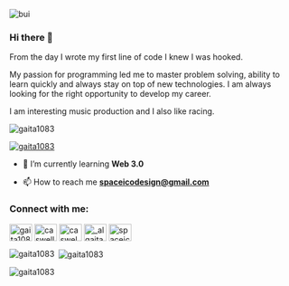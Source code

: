 ![bui](https://user-images.githubusercontent.com/121208942/226487910-8195a72d-1bbc-403a-ada2-121f10d00e83.png)




### Hi there 👋


From the day I wrote my first line of code I knew I was hooked.

My passion for programming led me to master problem solving, ability to learn quickly and always stay on top of new technologies. I am always looking for the right opportunity to develop my career.

I am interesting music production and I also like racing. 

<p align="left"> <img src="https://komarev.com/ghpvc/?username=gaita1083&label=Profile%20views&color=0e75b6&style=flat" alt="gaita1083" /> </p>

<p align="left"> <a href="https://github.com/ryo-ma/github-profile-trophy"><img src="https://github-profile-trophy.vercel.app/?username=gaita1083" alt="gaita1083" /></a> </p>

- 🌱 I’m currently learning **Web 3.0**

- 📫 How to reach me **spaceicodesign@gmail.com**

<h3 align="left">Connect with me:</h3>
<p align="left">
<a href="https://dev.to/gaita1083" target="blank"><img align="center" src="https://raw.githubusercontent.com/rahuldkjain/github-profile-readme-generator/master/src/images/icons/Social/devto.svg" alt="gaita1083" height="30" width="40" /></a>
<a href="https://twitter.com/caswellmcduffi1" target="blank"><img align="center" src="https://raw.githubusercontent.com/rahuldkjain/github-profile-readme-generator/master/src/images/icons/Social/twitter.svg" alt="caswellmcduffi1" height="30" width="40" /></a>
<a href="https://linkedin.com/in/caswel" target="blank"><img align="center" src="https://raw.githubusercontent.com/rahuldkjain/github-profile-readme-generator/master/src/images/icons/Social/linked-in-alt.svg" alt="caswel" height="30" width="40" /></a>
<a href="https://instagram.com/_algaita" target="blank"><img align="center" src="https://raw.githubusercontent.com/rahuldkjain/github-profile-readme-generator/master/src/images/icons/Social/instagram.svg" alt="_algaita" height="30" width="40" /></a>
<a href="https://www.youtube.com/c/spaceicodesign" target="blank"><img align="center" src="https://raw.githubusercontent.com/rahuldkjain/github-profile-readme-generator/master/src/images/icons/Social/youtube.svg" alt="spaceicodesign" height="30" width="40" /></a>
</p>

<p><img align="left" src="https://github-readme-stats.vercel.app/api/top-langs?username=gaita1083&show_icons=true&locale=en&layout=compact" alt="gaita1083" /></p>

<p>&nbsp;<img align="center" src="https://github-readme-stats.vercel.app/api?username=gaita1083&show_icons=true&locale=en" alt="gaita1083" /></p>

<p><img align="center" src="https://github-readme-streak-stats.herokuapp.com/?user=gaita1083&" alt="gaita1083" /></p>

